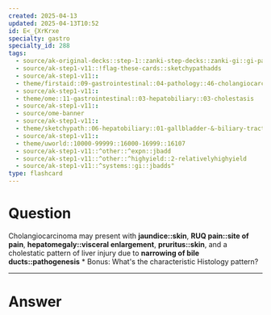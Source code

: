 ```yaml
---
created: 2025-04-13
updated: 2025-04-13T10:52
id: E<_{XrKrxe
specialty: gastro
specialty_id: 288
tags:
  - source/ak-original-decks::step-1::zanki-step-decks::zanki-gi::gi-pathology
  - source/ak-step1-v11::!flag-these-cards::sketchypathadds
  - source/ak-step1-v11::
  - theme/firstaid::09-gastrointestinal::04-pathology::46-cholangiocarcinoma
  - source/ak-step1-v11::
  - theme/ome::11-gastrointestinal::03-hepatobiliary::03-cholestasis
  - source/ak-step1-v11::
  - source/ome-banner
  - source/ak-step1-v11::
  - theme/sketchypath::06-hepatobiliary::01-gallbladder-&-biliary-tract-disease::03-autoimmune-biliary-tract-disorders-&-cancer
  - source/ak-step1-v11::
  - theme/uworld::10000-99999::16000-16999::16107
  - source/ak-step1-v11::^other::^expn::jbadd
  - source/ak-step1-v11::^other::^highyield::2-relativelyhighyield
  - source/ak-step1-v11::^systems::gi::jbadds"
type: flashcard
---
```


# Question
Cholangiocarcinoma may present with **jaundice::skin**, **RUQ pain::site of pain**, **hepatomegaly::visceral enlargement**, **pruritus::skin**, and a cholestatic pattern of liver injury due to **narrowing of bile ducts::pathogenesis**  * Bonus: What's the characteristic Histology pattern?

---

# Answer
